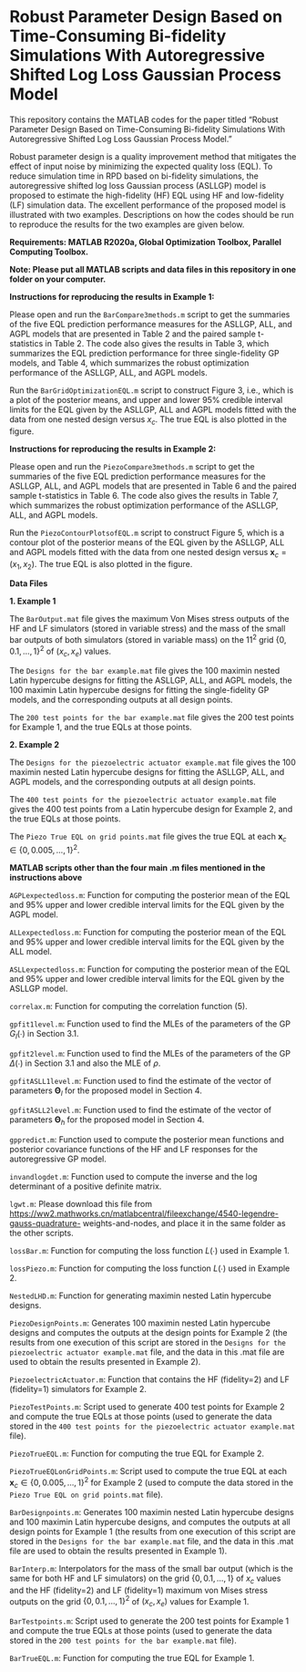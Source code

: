 # Robust Parameter Design Based on Time-Consuming Bi-fidelity Simulations With Autoregressive Shifted Log Loss Gaussian Process Model

This repository contains the MATLAB codes for the paper titled “Robust Parameter Design Based on Time-Consuming Bi-fidelity Simulations With Autoregressive Shifted Log Loss Gaussian Process Model.”

Robust parameter design is a quality improvement method that mitigates the effect of input noise by minimizing the expected quality loss (EQL). To reduce simulation time in RPD based on bi-fidelity simulations, the autoregressive shifted log loss Gaussian process (ASLLGP) model is proposed to estimate the high-fidelity (HF) EQL using HF and low-fidelity (LF) simulation data. The excellent performance of the proposed model is illustrated with two examples. Descriptions on how the codes should be run to reproduce the results for the two examples are given below. 

**Requirements: MATLAB R2020a, Global Optimization Toolbox, Parallel Computing Toolbox.**

**Note: Please put all MATLAB scripts and data files in this repository in one folder on your computer.**

**Instructions for reproducing the results in Example 1:**

Please open and run the `BarCompare3methods.m` script to get the summaries of the five EQL prediction performance measures for the ASLLGP, ALL, and AGPL models that are presented in Table 2 and the paired sample t-statistics in Table 2. The code also gives the results in Table 3, which summarizes the EQL prediction performance for three single-fidelity GP models, and Table 4, which summarizes the robust optimization performance of the ASLLGP, ALL, and AGPL models.

Run the `BarGridOptimizationEQL.m` script to construct Figure 3, i.e., which is a plot of the posterior means, and upper and lower 95% credible interval limits for the EQL given by the ASLLGP, ALL and AGPL models fitted with the data from one nested design versus $x_c$. The true EQL is also plotted in the figure.

**Instructions for reproducing the results in Example 2:**

Please open and run the `PiezoCompare3methods.m` script to get the summaries of the five EQL prediction performance measures for the ASLLGP, ALL, and AGPL models that are presented in Table 6 and the paired sample t-statistics in Table 6. The code also gives the results in Table 7, which summarizes the robust optimization performance of the ASLLGP, ALL, and AGPL models.

Run the `PiezoContourPlotsofEQL.m` script to construct Figure 5, which is a contour plot of the posterior means of the EQL given by the ASLLGP, ALL and AGPL models fitted with the data from one nested design versus $\textbf{x}_c=(x_1,x_2)$. The true EQL is also plotted in the figure.

**Data Files**

**1.	Example 1**

The `BarOutput.mat` file gives the maximum Von Mises stress outputs of the HF and LF simulators (stored in variable stress) and the mass of the small bar outputs of both simulators (stored in variable mass) on the $`{11}^2`$ grid $`{\{0,0.1,…,1}\}^2`$ of $`(x_c,x_e)`$ values.

The `Designs for the bar example.mat` file gives the 100 maximin nested Latin hypercube designs for fitting the ASLLGP, ALL, and AGPL models, the 100 maximin Latin hypercube designs for fitting the single-fidelity GP models, and the corresponding outputs at all design points.

The `200 test points for the bar example.mat` file  gives the 200 test points for Example 1, and the true EQLs at those points.

**2.	Example 2**

The `Designs for the piezoelectric actuator example.mat` file gives the 100 maximin nested Latin hypercube designs for fitting the ASLLGP, ALL, and AGPL models, and the corresponding outputs at all design points.

The `400 test points for the piezoelectric actuator example.mat` file gives the 400 test points from a Latin hypercube design for Example 2, and the true EQLs at those points.

The `Piezo True EQL on grid points.mat` file gives the true EQL at each $`\mathbf{x}_c\in{\{0,0.005,…,1}\}^2`$.

**MATLAB scripts other than the four main .m files mentioned in the instructions above**

`AGPLexpectedloss.m`: Function for computing the posterior mean of the EQL and 95% upper and lower credible interval limits for the EQL given by the AGPL model.

`ALLexpectedloss.m`: Function for computing the posterior mean of the EQL and 95% upper and lower credible interval limits for the EQL given by the ALL model.

`ASLLexpectedloss.m`: Function for computing the posterior mean of the EQL and 95% upper and lower credible interval limits for the EQL given by the ASLLGP model.

`correlax.m`: Function for computing the correlation function (5).

`gpfit1level.m`: Function used to find the MLEs of the parameters of the GP $`G_l (∙)`$ in Section 3.1.

`gpfit2level.m`: Function used to find the MLEs of the parameters of the GP $`\Delta(∙)`$ in Section 3.1 and also the MLE of $`\rho`$.

`gpfitASLL1level.m`: Function used to find the estimate of the vector of parameters $`\mathbf{\Theta}_l`$ for the proposed model in Section 4.

`gpfitASLL2level.m`: Function used to find the estimate of the vector of parameters $`\mathbf{\Theta}_h`$ for the proposed model in Section 4.

`gppredict.m`: Function used to compute the posterior mean functions and posterior covariance functions of the HF and LF responses for the autoregressive GP model.  
  
`invandlogdet.m`: Function used to compute the inverse and the log determinant of a positive definite matrix.

`lgwt.m`:	Please	download	this	file	from https://ww2.mathworks.cn/matlabcentral/fileexchange/4540-legendre-gauss-quadrature- weights-and-nodes, and place it in the same folder as the other scripts.

`lossBar.m`: Function for computing the loss function  $`L (∙)`$ used in Example 1.

`lossPiezo.m`: Function for computing the loss function $`L (∙)`$ used in Example 2.

`NestedLHD.m`: Function for generating maximin nested Latin hypercube designs.

`PiezoDesignPoints.m`: Generates 100 maximin nested Latin hypercube designs and computes the outputs at the design points for Example 2 (the results from one execution of this script are stored in the `Designs for the piezoelectric actuator example.mat` file, and the data in this .mat file are used to obtain the results presented in Example 2).

`PiezoelectricActuator.m`: Function that contains the HF (fidelity=2) and LF (fidelity=1) simulators for Example 2.

`PiezoTestPoints.m`: Script used to generate 400 test points for Example 2 and compute the true EQLs at those points (used to generate the data stored in the `400 test points for the piezoelectric actuator example.mat` file).

`PiezoTrueEQL.m`: Function for computing the true EQL for Example 2.

`PiezoTrueEQLonGridPoints.m`: Script used to compute the true EQL at each $`\mathbf{x}_c\in{\{0,0.005,…,1}\}^2`$ for Example 2 (used to compute the data stored in the `Piezo True EQL on grid points.mat` file).

`BarDesignpoints.m`: Generates 100 maximin nested Latin hypercube designs and 100 maximin Latin hypercube designs, and computes the outputs at all design points for Example 1 (the results from one execution of this script are stored in the `Designs for the bar example.mat` file, and the data in this .mat file are used to obtain the results presented in Example 1).

`BarInterp.m`:  Interpolators for the mass of the small bar output (which is the same for both HF and LF simulators) on the grid $`{\{0,0.1,…,1}\}`$ of $`x_c`$ values and the HF (fidelity=2) and LF (fidelity=1) maximum von Mises stress outputs on the grid $`{\{0,0.1,…,1}\}^2`$ of $`(x_c,x_e)`$ values for Example 1.

`BarTestpoints.m`: Script used to generate the 200 test points for Example 1 and compute the true EQLs at those points (used to generate the data stored in the `200 test points for the bar example.mat` file).

`BarTrueEQL.m`: Function for computing the true EQL for Example 1.
